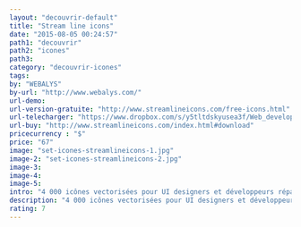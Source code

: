 ```yaml
---
layout: "decouvrir-default"
title: "Stream line icons"
date: "2015-08-05 00:24:57"
path1: "decouvrir"
path2: "icones"
path3:
category: "decouvrir-icones"
tags:
by: "WEBALYS"
by-url: "http://www.webalys.com/"
url-demo:
url-version-gratuite: "http://www.streamlineicons.com/free-icons.html"
url-telecharger: "https://www.dropbox.com/s/y5tltdskyusea3f/Web_development.zip?dl=0"
url-buy: "http://www.streamlineicons.com/index.html#download"
pricecurrency : "$"
price: "67"
image: "set-icones-streamlineicons-1.jpg"
image-2: "set-icones-streamlineicons-2.jpg"
image-3:
image-4:
image-5:
intro: "4 000 icônes vectorisées pour UI designers et développeurs répartis en 97 thématiques. La grande majorité des icônes s'adaptent parfaitement aux interfaces iOS 9 & Material design. Si vous n'avez pas besoin de 4 000 icônes, différentes options de téléchargement s'offrent à vous : pack de 2 000 & bundle designer et/ou développeur. Avant de vous précipiter, testez la version gratuite disponible en plusieurs formats: .AI, .SKETCH, .EPS, .PDF, .PNG & .SVG."
description: "4 000 icônes vectorisées pour UI designers et développeurs répartis en 97 thématiques, disponibles en plusieurs formats: .AI, .SKETCH, .EPS, .PDF, .PNG & .SVG."
rating: 7
---
```

